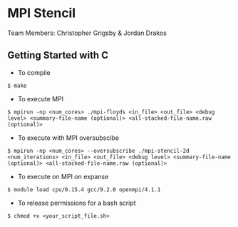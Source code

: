 # MPI Stencil

Team Members: Christopher Grigsby & Jordan Drakos

## Getting Started with C

- To compile

```
$ make
```

- To execute MPI

```
$ mpirun -np <num_cores> ./mpi-floyds <in_file> <out_file> <debug level> <summary-file-name (optional)> <all-stacked-file-name.raw (optional)>
```

- To execute with MPI oversubscibe

```
$ mpirun -np <num_cores> --oversubscribe ./mpi-stencil-2d <num_iterations> <in_file> <out_file> <debug level> <summary-file-name (optional)> <all-stacked-file-name.raw (optional)>
```

- To execute on MPI on expanse

```
$ module load cpu/0.15.4 gcc/9.2.0 openmpi/4.1.1
```

- To release permissions for a bash script

```
$ chmod +x <your_script_file.sh>
```
